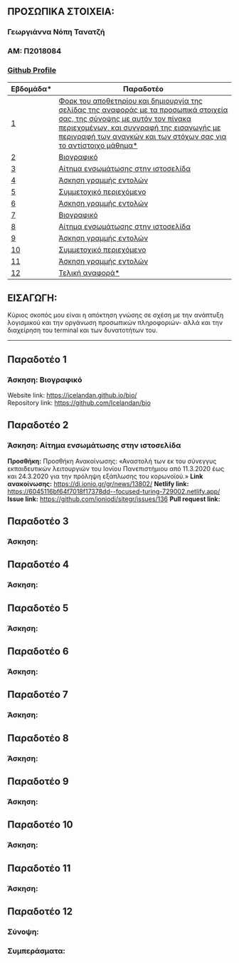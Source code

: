## ΠΡΟΣΩΠΙΚΑ ΣΤΟΙΧΕΙΑ:

### Γεωργιάννα Νόπη Τανατζή
### ΑΜ: Π2018084
### [Github Profile](https://github.com/Icelandan/)

| Εβδομάδα* | Παραδοτέο |
| --- | --- |
| <a href="#P">1</a> |<a href="#P"> Φορκ του αποθετηρίου και δημιουργία της σελίδας της αναφοράς με τα προσωπικά στοιχεία σας, της σύνοψης με αυτόν τον πίνακα περιεχομένων, και συγγραφή της εισαγωγής με περιγραφή των αναγκών και των στόχων σας για το αντίστοιχο μάθημα*</a> |
| <a href="#P-1">2</a> |<a href="#P-1"> Βιογραφικό</a> |
| <a href="#P-2">3</a> |<a href="#P-2">  Αίτημα ενσωμάτωσης στην ιστοσελίδα</a> |
| <a href="#P-3">4</a> |<a href="#P-3"> Άσκηση γραμμής εντολών</a> |
| <a href="#P-4">5 </a> |<a href="#P-4"> Συμμετοχικό περιεχόμενο</a> |
| <a href="#P-5">6 </a>|<a href="#P-5"> Άσκηση γραμμής εντολών</a> |
| <a href="#P-6">7 </a>|<a href="#P-6"> Bιογραφικό</a> |
| <a href="#P-7">8 </a>|<a href="#P-7"> Αίτημα ενσωμάτωσης στην ιστοσελίδα </a>|
| <a href="#P-8">9</a> |<a href="#P-8">	Άσκηση γραμμής εντολών</a> |
| <a href="#P-9">10</a> | <a href="#P-9">Συμμετοχικό περιεχόμενο </a>|
| <a href="#P-10">11</a> |<a href="#P-10"> Άσκηση γραμμής εντολών</a> |
| <a href="#P-11">12</a> | <a href="#P-11">Τελική αναφορά* </a>|

## <a name="P">ΕΙΣΑΓΩΓΗ:</a> 
Κύριος σκοπός μου είναι η απόκτηση γνώσης σε σχέση με την ανάπτυξη λογισμικού και την οργάνωση προσωπικών πληροφοριών- αλλά και την διαχείρηση του terminal και των δυνατοτήτων του.


---


## <a name="P-1">Παραδοτέο 1</a>
### Άσκηση: Βιογραφικό
Website link: https://icelandan.github.io/bio/ <br />
Repository link: https://github.com/Icelandan/bio


## <a name="P-2">Παραδοτέο 2</a>
### Άσκηση: Αίτημα ενσωμάτωσης στην ιστοσελίδα
**Προσθήκη:** Προσθήκη Ανακοίνωσης: «Αναστολή των εκ του σύνεγγυς εκπαιδευτικών λειτουργιών του Ιονίου Πανεπιστήμιου από 11.3.2020 έως και 24.3.2020 για την πρόληψη εξάπλωσης του κορωνοϊού.»
**Link ανακοίνωσης:** https://di.ionio.gr/gr/news/13802/
**Netlify link:** https://6045116bf64f7018f17378dd--focused-turing-729002.netlify.app/
**Issue link:** https://github.com/ioniodi/sitegr/issues/136
**Pull request link:** 

## <a name="P-3">Παραδοτέο 3</a>
### Άσκηση: 

## <a name="P-4">Παραδοτέο 4</a>
### Άσκηση: 

## <a name="P-5">Παραδοτέο 5</a>
### Άσκηση: 

## <a name="P-6">Παραδοτέο 6</a>
### Άσκηση: 

## <a name="P-7">Παραδοτέο 7</a>
### Άσκηση: 

## <a name="P-8">Παραδοτέο 8</a>
### Άσκηση: 

## <a name="P-9">Παραδοτέο 9</a>
### Άσκηση: 

## <a name="P-9">Παραδοτέο 10</a>
### Άσκηση: 

## <a name="P-9">Παραδοτέο 11</a>
### Άσκηση: 

## <a name="P-10">Παραδοτέο 12</a>
### Σύνοψη:

### <a name="P-11">Συμπεράσματα:
